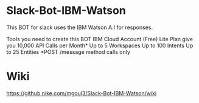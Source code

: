 # Slack-Bot-IBM-Watson
This BOT for slack uses the IBM Watson A.I for responses.

Tools you need to create this BOT 
IBM Cloud Account (Free) 
Lite Plan give you 10,000 API Calls per Month*
Up to 5 Workspaces
Up to 100 Intents
Up to 25 Entities
*POST /message method calls only

# Wiki 
https://github.nike.com/mgoul3/Slack-Bot-IBM-Watson/wiki


